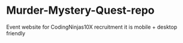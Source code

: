 # Murder-Mystery-Quest-repo
Event website for CodingNinjas10X recruitment 
it is mobile + desktop friendly

